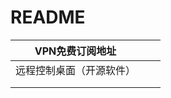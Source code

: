 # README



| VPN免费订阅地址    |   |   |
| ------------ | - | - |
| 远程控制桌面（开源软件） |   |   |
|              |   |   |
|              |   |   |


